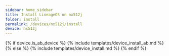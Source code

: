 ```yaml
---
sidebar: home_sidebar
title: Install LineageOS on nx512j
folder: install
permalink: /devices/nx512j/install
device: nx512j
---
```

{% if device.is_ab_device %}
{% include templates/device_install_ab.md %}
{% else %}
{% include templates/device_install.md %}
{% endif %}
